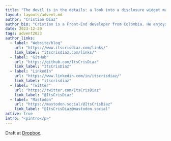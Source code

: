 ```yaml
---
title: "The devil is in the details: a look into a disclosure widget markup"
layout: layouts/advent.md
author: "Cristian Diaz"
author_bio: "Cristian is a Front-End developer from Colombia. He enjoys writing about what he learns in his blog and he decided to focus his career on helping to make web content more accessible to everybody. His main areas of expertise are HTML, CSS, and Web accessibility."
date: 2023-12-20
tags: advent2023
author_links:
  - label: "Website/blog"
    url: "https://www.itscrisdiaz.com/links/"
    link_label: "itscrisdiaz.com/links/"
  - label: "GitHub"
    url: "https://github.com/ItsCrisDiaz"
    link_label: "ItsCrisDiaz"
  - label: "LinkedIn"
    url: "https://www.linkedin.com/in/itscrisdiaz/"
    link_label: "itscrisdiaz"
  - label: "Twitter"
    url: "https://twitter.com/ItsCrisDiaz"
    link_label: "@ItsCrisDiaz"
  - label: "Mastodon"
    url: "https://mastodon.social/@ItsCrisDiaz"
    link_label: "@ItsCrisDiaz@mastodon.social"
active: true
intro: "<pintro</p>"
---
```


Draft at [Dropbox](https://www.dropbox.com/scl/fi/5rxfetp4xbq54mb7zd6i7/The-devil-is-in-the-details-a-look-into-a-disclosure-widget-markup.paper?rlkey=wfxr97b2b512pnbi4m8j60vq3&dl=0).